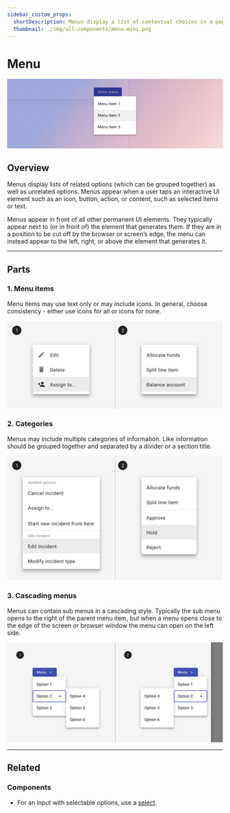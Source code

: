 ```yaml
---
sidebar_custom_props:
  shortDescription: Menus display a list of contextual choices in a pop-up. They appear when users interact with a button, action, or other control.
  thumbnail: ./img/all-components/menu-mini.png
---
```


# Menu

<ComponentVisual storybookUrl="https://forge.tylerdev.io/main/?path=/docs/components-menu--docs">

![](./images/menu.png)

</ComponentVisual>

## Overview 

Menus display lists of related options (which can be grouped together) as well as unrelated options. Menus appear when a user taps an interactive UI element such as an icon, button, action, or content, such as selected items or text.

Menus appear in front of all other permanent UI elements. They typically appear next to (or in front of) the element that generates them. If they are in a position to be cut off by the browser or screen’s edge, the menu can instead appear to the left, right, or above the element that generates it.

---

## Parts 


### 1. Menu items

Menu items may use text only or may include icons. In general, choose consistency - either use icons for all or icons for none.

<ImageBlock padded={false} caption="1. A dropdown may use icons for familiar actions. <br>2. A dropdown may use text only options for domain specific items.">

![Image of two menus: one with icons and with text only icons](./images/menu-icons.png)

</ImageBlock>

### 2. Categories

Menus may include multiple categories of information. Like information should be grouped together and separated by a divider or a section title.

<ImageBlock padded={false} caption="1. A menu may be divided into sections using section titles. <br>2. A menu may be divided into sections using dividers.">

![Image of two menus: one with section titles and one with dividers.](./images/menu-categories.png)

</ImageBlock>

### 3. Cascading menus

Menus can contain sub menus in a cascading style. Typically the sub menu opens to the right of the parent menu item, but when a menu opens close to the edge of the screen or browser window the menu can open on the left side.

<ImageBlock padded={false} caption="1. A menu with a sub menu open. <br>2. The sub menu can open on the left if there isn't enough room to display it to the right of the parent menu.">

![Image of two menus: one with a sub menu open to the right and one with a sub menu open to the left.](./images/menu-cascade.png)

</ImageBlock>

---

## Related 

### Components 

- For an input with selectable options, use a [select](/components/fields/select).